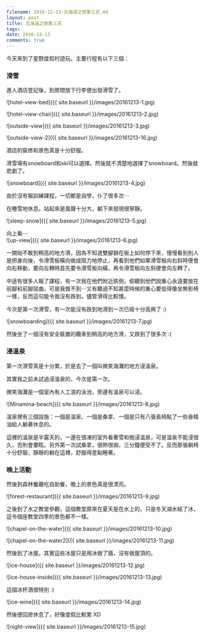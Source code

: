 ```yaml
---
filename: 2016-12-13-北海道之旅第三天.md
layout: post
title: 北海道之旅第三天
tags: 
date: 2016-12-13
comments: true
---
```

今天來到了星野度假村遊玩。主要行程有以下三個：

### 滑雪
進人酒店登記後，到房間放下行李便出發滑雪了。

![hotel-view-bed]({{ site.baseurl }}/images/20161213-1.jpg)

![hotel-view-chair]({{ site.baseurl }}/images/20161213-2.jpg)

![outside-view]({{ site.baseurl }}/images/20161213-3.jpg)

![outside-view-2]({{ site.baseurl }}/images/20161213-16.jpg)

酒店的裝修和景色真是十分舒服。

滑雪場有snowboard和ski可以選擇。然後就不清楚地選擇了snowboard。然後就悲劇了。

![snowboard]({{ site.baseurl }}/images/20161213-4.jpg)

由於沒有報訓練課程，一切都是自學，仆了很多次⋯

在睡雪地休息。站起來是風聲十分大，躺下來發現很寧靜。

![sleep-snow]({{ site.baseurl }}/images/20161213-5.jpg)

向上看⋯  
![up-view]({{ site.baseurl }}/images/20161213-6.jpg)

一開始不敢到稍高的地方滑，因為不知道雙腳鎖在板上如何停下來，慢慢看到別人是把身向後，令滑雪板橫向做成阻力地停止，再看到他們如果滑雪板向右斜時便會向右移動，要向左轉時首先要令滑雪板向橫，再令滑雪板向左斜便會向左轉了。

中途有很多人報了課程，有一次我在他們附近跌倒，偷聽到他們說重心永遠要放在前腳和前腳屈曲，可是我做不到⋯又有聽過不知甚麼時候的重心要低得像坐無影椅一樣，反而這句能令我沒有跌到。儘管滑得比較慢。

今次是第一次滑雪，有一次能沒有跌到地滑到一次已經十分高興了 :)

![snowboarding]({{ site.baseurl }}/images/20161213-7.jpg)

然後坐了一個沒有安全裝置的纜車到稍高的地方滑，又跌到了很多次 :(

### 浸溫泉

第一次滑雪真是十分累，於是去了一個叫微笑海灘的地方浸溫泉。

其實我之前未試過浸溫泉的，今次是第一次。

微笑海灘是一個室內有人工浪的泳池，旁邊有溫泉可以浸。

![Minamina-beach]({{ site.baseurl }}/images/20161213-8.jpg)

溫泉裡有三個設施：一個是溫泉、一個是桑拿、一個是只有八張長椅點了一些香精油給人躺著休息的。

這裡的溫泉是半露天的，一邊在很凍的室外看著雪和樹浸溫泉，可是溫泉不能浸很久，否則會暈眩。另外第一次試桑拿，很熱很焗，三分鐘便受不了。反而那張躺椅十分舒服，靜靜的躺在這裡，舒服得差點睡著。

### 晚上活動

然後到森林餐廳吃自助餐，晚上的景色真是很漂亮。

![forest-restaurant]({{ site.baseurl }}/images/20161213-9.jpg)

之後到了水之教堂參觀，這個教堂原來在夏天是在水上的，只是冬天湖水結了冰，這令個座教堂四季的景色都不一樣。

![chapel-on-the-water]({{ site.baseurl }}/images/20161213-10.jpg)

![chapel-on-the-water2]({{ site.baseurl }}/images/20161213-11.jpg)

然後到了冰屋。其實這些冰屋只是用冰做了牆，沒有做屋頂的。

![ice-house]({{ site.baseurl }}/images/20161213-12.jpg)

![ice-house-inside]({{ site.baseurl }}/images/20161213-13.jpg)

這個冰杯酒很特別 :)

![ice-wine]({{ site.baseurl }}/images/20161213-14.jpg)

然後便回房休息了，好像度假比較累 XD

![night-view]({{ site.baseurl }}/images/20161213-15.jpg)